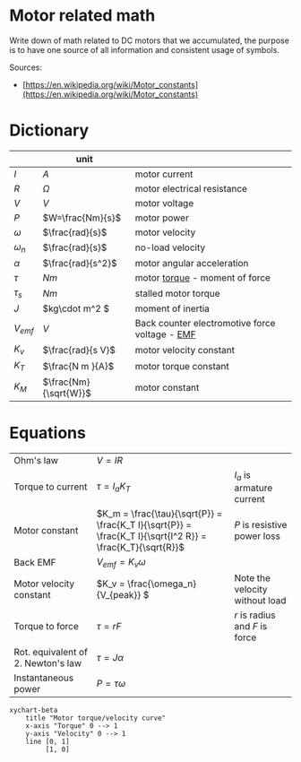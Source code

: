 # Motor related math

Write down of math related to DC motors that we accumulated, the purpose is to have one source of all information and consistent usage of symbols.

Sources:
 - [https://en.wikipedia.org/wiki/Motor_constants](https://en.wikipedia.org/wiki/Motor_constants)

# Dictionary

| | unit | |
| ----- | ---- | --- |
| $I$ | $A$ |  motor current
| $R$ | $\Omega$ | motor electrical resistance
| $V$ | $V$ | motor voltage
| $P$ | $W=\frac{Nm}{s}$ | motor power
| $\omega$ | $\frac{rad}{s}$ | motor velocity
| $\omega_n$ | $\frac{rad}{s}$ | no-load velocity
| $\alpha$ | $\frac{rad}{s^2}$ | motor angular acceleration
| $\tau$ | $Nm$ | motor [torque](https://en.wikipedia.org/wiki/Torque) - moment of force
| $\tau_s$| $Nm$| stalled motor torque
| $J$ | $kg\cdot m^2 $ | moment of inertia
| $V_{emf}$ | $V$ | Back counter electromotive force voltage - [EMF](https://en.wikipedia.org/wiki/Counter_electromotive_force)
| $K_v$ | $\frac{rad}{s V}$ | motor velocity constant
| $K_T$ | $\frac{N m }{A}$ | motor torque constant
| $K_M$ | $\frac{Nm}{\sqrt{W}}$ | motor constant

# Equations

||||
| --- | --- | --- |
| Ohm's law | $V = IR$||
| Torque to current | $\tau = I_a K_T$ | $I_a$ is armature current
| Motor constant | $K_m = \frac{\tau}{\sqrt{P}} = \frac{K_T I}{\sqrt{P}} = \frac{K_T I}{\sqrt{I^2 R}} = \frac{K_T}{\sqrt{R}}$ | $P$ is resistive power loss
| Back EMF | $V_{emf} = K_v \omega$ |
| Motor velocity constant | $K_v = \frac{\omega_n}{V_{peak}} $ | Note the velocity without load
| Torque to force | $\tau = r F$ | $r$ is radius and $F$ is force
| Rot. equivalent of 2. Newton's law | $\tau = J \alpha$
| Instantaneous power | $P = \tau \omega$


```mermaid
xychart-beta
    title "Motor torque/velocity curve"
    x-axis "Torque" 0 --> 1
    y-axis "Velocity" 0 --> 1
    line [0, 1]
         [1, 0]
```
